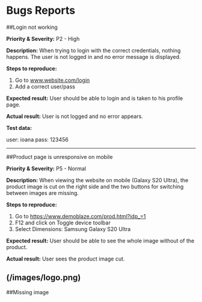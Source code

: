 # Bugs Reports
##Login not working

**Priority & Severity:**
P2 - High

**Description:**
When trying to login with the correct credentials, nothing happens.
The user is not logged in and no error message is displayed.

**Steps to reproduce:** 

1. Go to www.website.com/login
2. Add a correct user/pass

**Expected result:**
User should be able to login and is taken  to his profile page.

**Actual result:** 
User is not logged and no error appears.

**Test data:** 

user: ioana
pass: 123456

-------------------------------------------------------------------------------------------------------------------------
##Product page is unresponsive on mobile

**Priority & Severity:**
P5 - Normal

**Description:**
When viewing the website on mobile (Galaxy S20 Ultra), the product image is cut on the right side and the two buttons for switching between images are missing.

**Steps to reproduce:**
1. Go to https://www.demoblaze.com/prod.html?idp_=1 
2. F12 and click on Toggle device toolbar
3. Select Dimensions: Samsung Galaxy S20 Ultra

**Expected result:** 
User should be able to see the whole image without of the product.

**Actual result:** 
User sees the product image cut.

(/images/logo.png)
-------------------------------------------------------------------------------------------------------------------------
##Missing image
